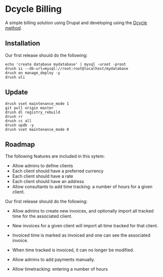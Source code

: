 Dcycle Billing
==============

A simple billing solution using Drupal and developing using the [Dcycle method](http://dcycleproject.org/).

Installation
------------

Our first release should do the following:

    echo 'create database mydatabase' | mysql -uroot -proot
    drush si --db-url=mysql://root:root@localhost/mydatabase
    drush en manage_deploy -y
    drush uli

Update
------

    drush vset maintenance_mode 1
    git pull origin master
    drush dl registry_rebuild
    drush rr
    drush cc all
    drush updb -y
    drush vset maintenance_mode 0

Roadmap
-------

The following features are included in this sytem:

 * Allow admins to define clients
 * Each client should have a preferred currency
 * Each client should have a rate
 * Each client should have an address
 * Allow consultants to add time tracking: a number of hours for a given client.

Our first release should do the following:

 * Allow admins to create new invoices, and optionally import all tracked time for the associated client.
 * New invoices for a given client will import all time tracked for that client.
 * Invoiced time is marked as invoiced and one can see the associated invoice.
 * When time tracked is invoiced, it can no longer be modified.
 * Allow admins to add payments manually.
 
 * Allow timetracking: entering a number of hours